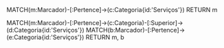 
MATCH(m:Marcador)-[:Pertence]->(c:Categoria{id:'Serviços'}) RETURN m

MATCH(m:Marcador)-[:Pertence]->(c:Categoria)-[:Superior]->(d:Categoria{id:'Serviços'}) MATCH(b:Marcador)-[:Pertence]->(e:Categoria{id:'Serviços'}) RETURN m, b
